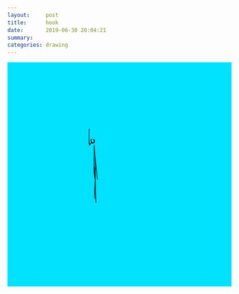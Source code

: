 ```yaml
---
layout:     post
title:      hook
date:       2019-06-30 20:04:21
summary:    
categories: drawing
---
```

![hook](/images/diary/hook.png ".")
